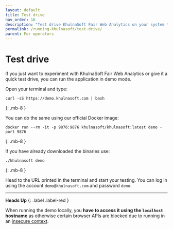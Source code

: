 ```yaml
---
layout: default
title: Test drive
nav_order: 16
description: "Test drive KhulnaSoft Fair Web Analytics on your system today."
permalink: /running-khulnasoft/test-drive/
parent: For operators
---
```


<!--
Copyright 2020 - KhulnaSoft Authors <admin@khulnasoft.com>
SPDX-License-Identifier: Apache-2.0
-->

# Test drive

If you just want to experiment with KhulnaSoft Fair Web Analytics or give it a quick test drive, you can run the application in demo mode.

Open your terminal and type:

```
curl -sS https://demo.khulnasoft.com | bash  
```
{: .mb-8 }

You can do the same using our official Docker image:

```
docker run --rm -it -p 9876:9876 khulnasoft/khulnasoft:latest demo -port 9876  
```
{: .mb-8 }

If you have already downloaded the binaries use:

```
./khulnasoft demo  
```
{: .mb-8 }

Head to the URL printed in the terminal and start your testing. You can log in using the account `demo@khulnasoft.com` and password `demo`.

---

__Heads Up__
{: .label .label-red }

When running the demo locally, you __have to access it using the `localhost` hostname__ as otherwise certain browser APIs are blocked due to running in an [insecure context][contexts].

[contexts]: https://developer.mozilla.org/en-US/docs/Web/Security/Secure_Contexts
